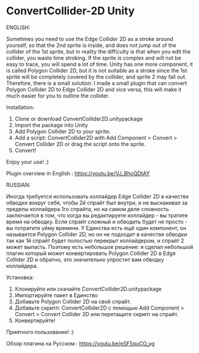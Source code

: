 # ConvertCollider-2D Unity

ENGLISH:

Sometimes you need to use the Edge Collider 2D as a stroke around yourself, so that the 2nd sprite is inside, and does not jump out of the collider of the 1st sprite, but in reality the difficulty is that when you edit the collider, you waste time stroking. If the sprite is complex and will not be easy to trace, you will spend a lot of time. Unity has one more component, it is called Polygon Collider 2D, but it is not suitable as a stroke since the 1st sprite will be completely covered by the collider, and sprite 2 may fall out. Therefore, there is a small solution: I made a small plugin that can convert Polygon Collider 2D to Edge Collider 2D and vice versa, this will make it much easier for you to outline the collider.

Installation:
1. Clone or download ConvertCollider2D.unitypackage
2. Import the package into Unity
3. Add Polygon Collider 2D to your sprite.
4. Add a script: ConvertCollider2D with Add Component > Convert > Convert Collider 2D or drag the script onto the sprite.
5. Convert!

Enjoy your use! :)

Plugin overview in English : https://youtu.be/VJ_BhoQDtAY


RUSSIAN:

Иногда требуется использовать коллайдер Edge Collider 2D в качестве обводки вокруг себя, чтобы 2й спрайт был внутри, и не выскакивал за пределы коллайдера 1го спрайта, но на самом деле сложность заключается в том, что когда вы редактируете коллайдер - вы тратите время на обводку. Если спрайт сложный и обводить будет не просто - вы потратите уйму времени. У Единства есть ещё один компонент, он называется Polygon Collider 2D, но он не подходит в качестве обводки так как 1й спрайт будет полостью перекрыт коллайдером, и спрайт 2 может выпасть. Поэтому есть небольшое решение: я сделал небольшой плагин который может конвертировать Polygon Collider 2D в Edge Collider 2D и обратно, это значительно упростит вам обводку коллайдера.

Установка: 
1. Клонируйте или скачайте ConvertCollider2D.unitypackage
2. Импортируйте пакет в Единство
3. Добавьте Polygon Collider 2D на свой спрайт.
4. Добавьте скритп: ConvertCollider2D с помощью Add Component > Convert > Convert Collider 2D или перетащите скрипт на спрайт.
5. Конвертируйте!

Приятного пользование! :)

Обзор плагина на Русском : https://youtu.be/eSF5quCO_yg 
